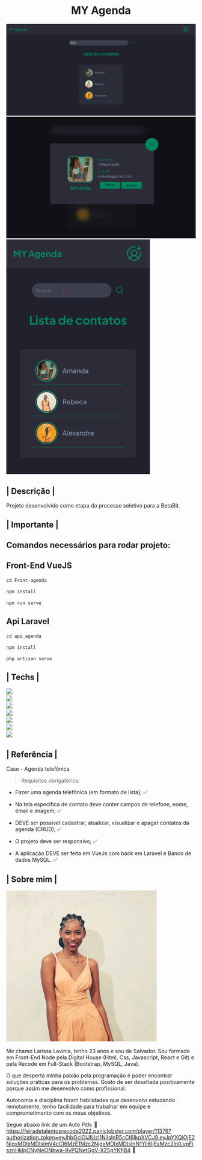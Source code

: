 <h1 align='center'> MY Agenda </h1>

<img src="./assets/Tela.png" alt="">
<img src="./assets/Tela2.png" alt="">
<img src="./assets/Responsivo.png" alt="">

## | Descrição |

Projeto desenvolvido como etapa do processo seletivo para a BetaBit.

## | Importante | 

<h2>Comandos necessários para rodar projeto:</h2>

## Front-End VueJS
```
cd Front-agenda
```
```
npm install
```
```
npm run serve
```

## Api Laravel
```
cd api_agenda
```
```
npm install
```
```
php artisan serve
```

## | Techs |

<img src="https://img.shields.io/badge/HTML5-E34F26?style=for-the-badge&logo=html5&logoColor=white"> <br>
<img src="https://img.shields.io/badge/CSS3-1572B6?style=for-the-badge&logo=css3&logoColor=white"> <br>
<img src="https://img.shields.io/badge/JavaScript-323330?style=for-the-badge&logo=javascript&logoColor=F7DF1E"> <br>
<img src="https://img.shields.io/badge/MySQL-005C84?style=for-the-badge&logo=mysql&logoColor=white"> <br>
<img src="https://img.shields.io/badge/Laravel-FF2D20?style=for-the-badge&logo=laravel&logoColor=white"> <br>
<img src="https://img.shields.io/badge/PHP-777BB4?style=for-the-badge&logo=php&logoColor=white"> <br>
<img src="https://img.shields.io/badge/Vue.js-35495E?style=for-the-badge&logo=vuedotjs&logoColor=4FC08D">



## | Referência |

Case - Agenda telefônica

> Requisitos obrigatórios:

- Fazer uma agenda telefônica (em formato de lista); ✅

- Na tela específica de contato deve conter campos de telefone, nome, email e imagem; ✅

- DEVE ser possível cadastrar, atualizar, visualizar e apagar contatos da agenda (CRUD); ✅

- O projeto deve ser responsivo; ✅

- A aplicação DEVE ser feita em VueJs com back em Laravel e Banco de dados MySQL. ✅

## | Sobre mim |

<img src="./assets/Larissa.jpg" alt="">

Me chamo Larissa Lavínia, tenho 23 anos e sou de Salvador. Sou formada em Front-End Node pela Digital House (Html, Css, Javascript, React e Git) e pela Recode em Full-Stack (Bootstrap, MySQL, Java).

O que desperta minha paixão pela programação é poder encontrar soluções práticas para os problemas. Gosto de ser desafiada positivamente porque assim me desenvolvo como profissional. 

Autonomia e disciplina foram habilidades que desenvolvi estudando remotamente, tenho facilidade para trabalhar em equipe e comprometimento com os meus objetivos.

Segue abaixo link de um Auto Pith:
🔗 https://feiradetalentosrecode2022.paniclobster.com/player/11376?authorization_token=eyJhbGciOiJIUzI1NiIsInR5cCI6IkpXVCJ9.eyJpYXQiOjE2NjgxMDIxMDIsImV4cCI6MzE1Mzc2NjgxMDIxMDIsInN1YiI6IjExMzc2In0.vpFisznHklpCNyNeONbwa-9vPQNetGgV-XZ5gYKfjB4 🔗
